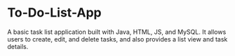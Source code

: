 # To-Do-List-App
A basic task list application built with Java, HTML, JS, and MySQL. It allows users to create, edit, and delete tasks, and also provides a list view and task details.
